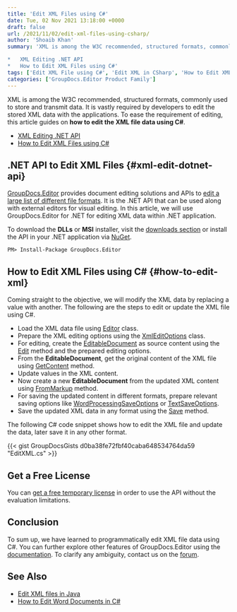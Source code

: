 ```yaml
---
title: 'Edit XML Files using C#'
date: Tue, 02 Nov 2021 13:18:00 +0000
draft: false
url: /2021/11/02/edit-xml-files-using-csharp/
author: 'Shoaib Khan'
summary: 'XML is among the W3C recommended, structured formats, commonly used to store and transmit data. It is vastly required by developers to edit the stored XML data with the applications. To ease the requirement of editing, this article guides on **how to edit the XML file data using C#**.

*   XML Editing .NET API
*   How to Edit XML Files using C#'
tags: ['Edit XML File using C#', 'Edit XML in CSharp', 'How to Edit XML']
categories: ['GroupDocs.Editor Product Family']
---
```


XML is among the W3C recommended, structured formats, commonly used to store and transmit data. It is vastly required by developers to edit the stored XML data with the applications. To ease the requirement of editing, this article guides on **how to edit the XML file data using C#**.

*   [XML Editing .NET API](#xml-edit-dotnet-api)
*   [How to Edit XML Files using C#](#how-to-edit-xml)

## .NET API to Edit XML Files {#xml-edit-dotnet-api}

[GroupDocs.Editor](https://products.groupdocs.com/editor/) provides document editing solutions and APIs to [edit a large list of different file formats](https://docs.groupdocs.com/editor/net/supported-document-formats/). It is the .NET API that can be used along with external editors for visual editing. In this article, we will use GroupDocs.Editor for .NET for editing XML data within .NET application.

To download the **DLLs** or **MSI** installer, visit the [downloads section](https://downloads.groupdocs.com/editor) or install the API in your .NET application via [NuGet](https://www.nuget.org/packages/groupdocs.editor).

```
PM> Install-Package GroupDocs.Editor
```

## How to Edit XML Files using C# {#how-to-edit-xml}

Coming straight to the objective, we will modify the XML data by replacing a value with another. The following are the steps to edit or update the XML file using C#.

*   Load the XML data file using [Editor](https://apireference.groupdocs.com/editor/net/groupdocs.editor/editor) class.
*   Prepare the XML editing options using the [XmlEditOptions](https://apireference.groupdocs.com/editor/net/groupdocs.editor.options/xmleditoptions) class.
*   For editing, create the [EditableDocument](https://apireference.groupdocs.com/editor/net/groupdocs.editor/editabledocument) as source content using the [Edit](https://apireference.groupdocs.com/editor/net/groupdocs.editor/editor/methods/edit/index) method and the prepared editing options.
*   From the **EditableDocument**, get the original content of the XML file using [GetContent](https://apireference.groupdocs.com/editor/net/groupdocs.editor/editabledocument/methods/getcontent/index) method.
*   Update values in the XML content.
*   Now create a new **EditableDocument** from the updated XML content using [FromMarkup](https://apireference.groupdocs.com/editor/net/groupdocs.editor/editabledocument/methods/frommarkup) method.
*   For saving the updated content in different formats, prepare relevant saving options like [WordProcessingSaveOptions](https://apireference.groupdocs.com/editor/net/groupdocs.editor.options/wordprocessingsaveoptions) or [TextSaveOptions](https://apireference.groupdocs.com/editor/net/groupdocs.editor.options/textsaveoptions).
*   Save the updated XML data in any format using the [Save](https://apireference.groupdocs.com/editor/net/groupdocs.editor/editor/methods/save/index) method.

The following C# code snippet shows how to edit the XML file and update the data, later save it in any other format.

{{< gist GroupDocsGists d0ba38fe72fbf40caba648534764da59 "EditXML.cs" >}}

## Get a Free License

You can [get a free temporary license](https://purchase.groupdocs.com/temporary-license) in order to use the API without the evaluation limitations.

## Conclusion

To sum up, we have learned to programmatically edit XML file data using C#. You can further explore other features of GroupDocs.Editor using the [documentation](https://docs.groupdocs.com/editor/net/). To clarify any ambiguity, contact us on the [forum](https://forum.groupdocs.com/c/assembly).

## See Also

*   [Edit XML files in Java](https://blog.groupdocs.com/2021/11/06/edit-xml-files-in-java/)
*   [How to Edit Word Documents in C#](https://blog.groupdocs.com/2021/03/26/edit-word-documents-in-csharp/)




